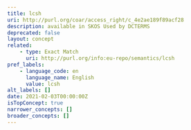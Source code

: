 ```yaml
---
title: lcsh
uri: http://purl.org/coar/access_right/c_4e2ae189f89acf28
description: available in SKOS Used by DCTERMS
deprecated: false
layout: concept
related:
    - type: Exact Match
      uri: http://purl.org/info:eu-repo/semantics/lcsh
pref_labels:
    - language_code: en
      language_name: English
      value: lcsh
alt_labels: []
date: 2021-02-03T00:00:00Z
isTopConcept: true
narrower_concepts: []
broader_concepts: []
---
```


